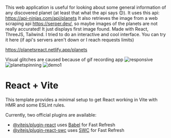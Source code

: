 This web application is useful for looking about some general information of any discovered planet (at least that what the api says 😊). 
It uses this api: https://api-ninjas.com/api/planets
It also retrieves the image from a web scraping api https://serper.dev/, so maybe images of the planets are not really accurated! It just displays first image found.
Made with React, ThreeJS, Tailwind. I tried to do an interactive and cool interface. 
You can try it here (if api's servers aren't down or I reach requests limits)

https://planetsreact.netlify.app/planets


Visual glitches are caused because of gif recording app 
![responsive](https://github.com/user-attachments/assets/328a6564-1178-4e8f-a59b-41c767d34936)
![planetspinning](https://github.com/user-attachments/assets/dd308989-e7cc-4eff-bc47-35a3715497ec)
![demo1](https://github.com/user-attachments/assets/bbf57777-5d03-4e97-9d49-d7a070c85f9a)



# React + Vite

This template provides a minimal setup to get React working in Vite with HMR and some ESLint rules.

Currently, two official plugins are available:

- [@vitejs/plugin-react](https://github.com/vitejs/vite-plugin-react/blob/main/packages/plugin-react/README.md) uses [Babel](https://babeljs.io/) for Fast Refresh
- [@vitejs/plugin-react-swc](https://github.com/vitejs/vite-plugin-react-swc) uses [SWC](https://swc.rs/) for Fast Refresh
